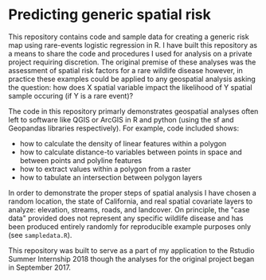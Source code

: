 # Predicting generic spatial risk

This repository contains code and sample data for creating a generic risk map using rare-events logistic regression in R. I have built this repository as a means to share the code and procedures I used for analysis on a private project requiring discretion. The original premise of these analyses was the assessment of spatial risk factors for a rare wildlife disease however, in practice these examples could be applied to any geospatial analysis asking the question: how does X spatial variable impact the likelihood of Y spatial sample occuring (if Y is a rare event)? 

The code in this repository primarly demonstrates geospatial analyses often left to software like QGIS or ArcGIS in R and python (using the sf and Geopandas libraries respectively). For example, code included shows:
- how to calculate the density of linear features within a polygon 
- how to calculate distance-to variables between points in space and between points and polyline features
- how to extract values within a polygon from a raster 
- how to tabulate an intersection between polygon layers 

In order to demonstrate the proper steps of spatial analysis I have chosen a random location, the state of California, and real spatial covariate layers to analyze: elevation, streams, roads, and landcover. On principle, the "case data" provided does not represent any specific wildlife disease and has been produced entirely randomly for reproducible example purposes only (see `sampledata.R`).

This repository was built to serve as a part of my application to the Rstudio Summer Internship 2018 though the analyses for the original project began in September 2017.  
